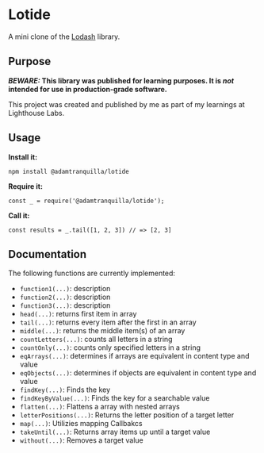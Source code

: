 # Lotide

A mini clone of the [Lodash](https://lodash.com) library.

## Purpose

**_BEWARE:_ This library was published for learning purposes. It is _not_ intended for use in production-grade software.**

This project was created and published by me as part of my learnings at Lighthouse Labs. 

## Usage

**Install it:**

`npm install @adamtranquilla/lotide`

**Require it:**

`const _ = require('@adamtranquilla/lotide');`

**Call it:**

`const results = _.tail([1, 2, 3]) // => [2, 3]`

## Documentation

The following functions are currently implemented:

* `function1(...)`: description
* `function2(...)`: description
* `function3(...)`: description
* `head(...)`: returns first item in array
* `tail(...)`: returns every item after the first in an array
* `middle(...)`: returns the middle item(s) of an array
* `countLetters(...)`: counts all letters in a string
* `countOnly(...)`: counts only specified letters in a string
* `eqArrays(...)`: determines if arrays are equivalent in content type and value
* `eqObjects(...)`: determines if objects are equivalent in content type and value
* `findKey(...)`: Finds the key
* `findKeyByValue(...)`: Finds the key for a searchable value
* `flatten(...)`: Flattens a array with nested arrays
* `letterPositions(...)`: Returns the letter position of a target letter
* `map(...)`: Utilizies mapping Callbakcs
* `takeUntil(...)`: Returns array items up until a target value
* `without(...)`: Removes a target value